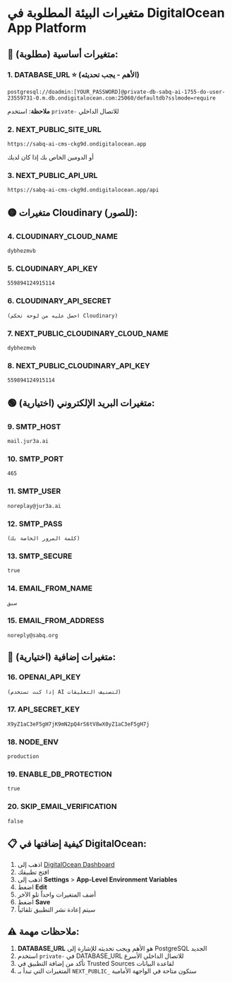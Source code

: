 # متغيرات البيئة المطلوبة في DigitalOcean App Platform

## 🔴 متغيرات أساسية (مطلوبة):

### 1. DATABASE_URL ⭐ (الأهم - يجب تحديثه)
```
postgresql://doadmin:[YOUR_PASSWORD]@private-db-sabq-ai-1755-do-user-23559731-0.m.db.ondigitalocean.com:25060/defaultdb?sslmode=require
```
**ملاحظة**: استخدم `private-` للاتصال الداخلي

### 2. NEXT_PUBLIC_SITE_URL
```
https://sabq-ai-cms-ckg9d.ondigitalocean.app
```
أو الدومين الخاص بك إذا كان لديك

### 3. NEXT_PUBLIC_API_URL
```
https://sabq-ai-cms-ckg9d.ondigitalocean.app/api
```

## 🟡 متغيرات Cloudinary (للصور):

### 4. CLOUDINARY_CLOUD_NAME
```
dybhezmvb
```

### 5. CLOUDINARY_API_KEY
```
559894124915114
```

### 6. CLOUDINARY_API_SECRET
```
(احصل عليه من لوحة تحكم Cloudinary)
```

### 7. NEXT_PUBLIC_CLOUDINARY_CLOUD_NAME
```
dybhezmvb
```

### 8. NEXT_PUBLIC_CLOUDINARY_API_KEY
```
559894124915114
```

## 🟢 متغيرات البريد الإلكتروني (اختيارية):

### 9. SMTP_HOST
```
mail.jur3a.ai
```

### 10. SMTP_PORT
```
465
```

### 11. SMTP_USER
```
noreplay@jur3a.ai
```

### 12. SMTP_PASS
```
(كلمة المرور الخاصة بك)
```

### 13. SMTP_SECURE
```
true
```

### 14. EMAIL_FROM_NAME
```
سبق
```

### 15. EMAIL_FROM_ADDRESS
```
noreply@sabq.org
```

## 🔵 متغيرات إضافية (اختيارية):

### 16. OPENAI_API_KEY
```
(إذا كنت تستخدم AI لتصنيف التعليقات)
```

### 17. API_SECRET_KEY
```
X9yZ1aC3eF5gH7jK9mN2pQ4rS6tV8wX0yZ1aC3eF5gH7j
```

### 18. NODE_ENV
```
production
```

### 19. ENABLE_DB_PROTECTION
```
true
```

### 20. SKIP_EMAIL_VERIFICATION
```
false
```

## 📋 كيفية إضافتها في DigitalOcean:

1. اذهب إلى [DigitalOcean Dashboard](https://cloud.digitalocean.com)
2. افتح تطبيقك
3. اذهب إلى **Settings** > **App-Level Environment Variables**
4. اضغط **Edit**
5. أضف المتغيرات واحداً تلو الآخر
6. اضغط **Save**
7. سيتم إعادة نشر التطبيق تلقائياً

## ⚠️ ملاحظات مهمة:

1. **DATABASE_URL** هو الأهم ويجب تحديثه للإشارة إلى PostgreSQL الجديد
2. استخدم `private-` في DATABASE_URL للاتصال الداخلي الأسرع
3. تأكد من إضافة التطبيق في Trusted Sources لقاعدة البيانات
4. المتغيرات التي تبدأ بـ `NEXT_PUBLIC_` ستكون متاحة في الواجهة الأمامية 